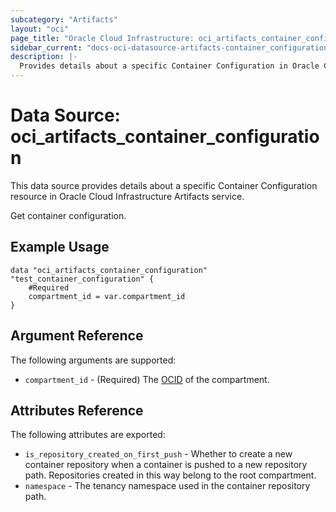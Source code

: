 ```yaml
---
subcategory: "Artifacts"
layout: "oci"
page_title: "Oracle Cloud Infrastructure: oci_artifacts_container_configuration"
sidebar_current: "docs-oci-datasource-artifacts-container_configuration"
description: |-
  Provides details about a specific Container Configuration in Oracle Cloud Infrastructure Artifacts service
---
```


# Data Source: oci_artifacts_container_configuration
This data source provides details about a specific Container Configuration resource in Oracle Cloud Infrastructure Artifacts service.

Get container configuration.

## Example Usage

```hcl
data "oci_artifacts_container_configuration" "test_container_configuration" {
	#Required
	compartment_id = var.compartment_id
}
```

## Argument Reference

The following arguments are supported:

* `compartment_id` - (Required) The [OCID](https://docs.cloud.oracle.com/iaas/Content/General/Concepts/identifiers.htm) of the compartment.


## Attributes Reference

The following attributes are exported:

* `is_repository_created_on_first_push` - Whether to create a new container repository when a container is pushed to a new repository path. Repositories created in this way belong to the root compartment. 
* `namespace` - The tenancy namespace used in the container repository path.


